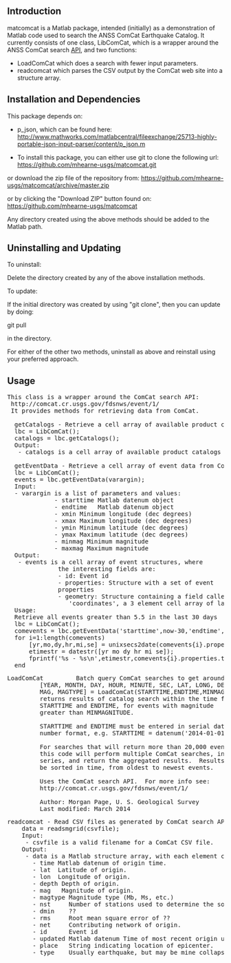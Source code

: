 Introduction
------------

matcomcat is a Matlab package, intended (initially) as a demonstration of Matlab code
used to search the ANSS ComCat Earthquake Catalog.  It currently consists of one class, LibComCat, which
is a wrapper around the ANSS ComCat search  <a href="http://comcat.cr.usgs.gov/fdsnws/event/1/">API</a>, and
two functions:

- LoadComCat which does a search with fewer input parameters.
- readcomcat which parses the CSV output by the ComCat web site into a structure array. 

Installation and Dependencies
-----------------------------

This package depends on:
 * p_json, which can be found here: 
http://www.mathworks.com/matlabcentral/fileexchange/25713-highly-portable-json-input-parser/content/p_json.m

* To install this package, you can either use git to clone the following url:
https://github.com/mhearne-usgs/matcomcat.git

or download the zip file of the repository from:
https://github.com/mhearne-usgs/matcomcat/archive/master.zip

or by clicking the "Download ZIP" button found on:
https://github.com/mhearne-usgs/matcomcat

Any directory created using the above methods should be added to the Matlab path.

Uninstalling and Updating
-------------------------

To uninstall:

Delete the directory created by any of the above installation methods.

To update:

If the initial directory was created by using "git clone", then you can update
by doing:

git pull

in the directory.

For either of the other two methods, uninstall as above and reinstall using your preferred approach.

Usage
------------
<pre>This class is a wrapper around the ComCat search API:
 http://comcat.cr.usgs.gov/fdsnws/event/1/
 It provides methods for retrieving data from ComCat.
 
  getCatalogs - Retrieve a cell array of available product catalogs.
  lbc = LibComCat();
  catalogs = lbc.getCatalogs();
  Output:
   - catalogs is a cell array of available product catalogs
 
  getEventData - Retrieve a cell array of event data from Comcat.
  lbc = LibComCat();
  events = lbc.getEventData(varargin);
  Input:
  - varargin is a list of parameters and values:
             - starttime Matlab datenum object
             - endtime   Matlab datenum object
             - xmin Minimum longitude (dec degrees)
             - xmax Maximum longitude (dec degrees)
             - ymin Minimum latitude (dec degrees)
             - ymax Maximum latitude (dec degrees)
             - minmag Minimum magnitude
             - maxmag Maximum magnitude
  Output:
   - events is a cell array of event structures, where
              the interesting fields are:
              - id: Event id
              - properties: Structure with a set of event
              properties
              - geometry: Structure containing a field called
                 'coordinates', a 3 element cell array of lat,lon,depth
  Usage:
  Retrieve all events greater than 5.5 in the last 30 days
  lbc = LibComCat();
  comevents = lbc.getEventData('starttime',now-30,'endtime',now,'minmag',5.5);
  for i=1:length(comevents)
      [yr,mo,dy,hr,mi,se] = unixsecs2date(comevents{i}.properties.time/1000); %unix time stamp in ms
      etimestr = datestr([yr mo dy hr mi se]);
      fprintf('%s - %s\n',etimestr,comevents{i}.properties.title);
  end
</pre>

<pre>
LoadComCat         Batch query ComCat searches to get around NEIC 20,000 event limit
         [YEAR, MONTH, DAY, HOUR, MINUTE, SEC, LAT, LONG, DEPTH,
         MAG, MAGTYPE] = LoadComCat(STARTTIME,ENDTIME,MINMAGNITUDE)
         returns results of catalog search within the time frame
         STARTTIME and ENDTIME, for events with magnitude 
         greater than MINMAGNITUDE.
 
         STARTTIME and ENDTIME must be entered in serial date
         number format, e.g. STARTTIME = datenum('2014-01-01 00:00:00')
  
         For searches that will return more than 20,000 events,
         this code will perform multiple ComCat searches, in
         series, and return the aggregated results.  Results will
         be sorted in time, from oldest to newest events.
 
         Uses the ComCat search API.  For more info see: 
         http://comcat.cr.usgs.gov/fdsnws/event/1/
 
         Author: Morgan Page, U. S. Geological Survey
         Last modified: March 2014
</pre>

<pre>
readcomcat - Read CSV files as generated by ComCat search API.
    data = readsmgrid(csvfile);
    Input:
     - csvfile is a valid filename for a ComCat CSV file.
    Output:
     - data is a Matlab structure array, with each element containing fields:
       - time Matlab datenum of origin time.
       - lat  Latitude of origin.
       - lon  Longitude of origin.
       - depth Depth of origin.
       - mag   Magnitude of origin.
       - magtype Magnitude type (Mb, Ms, etc.)
       - nst     Number of stations used to determine the solution.
       - dmin    ??
       - rms     Root mean square error of ??
       - net     Contributing network of origin.
       - id      Event id
       - updated Matlab datenum Time of most recent origin update.
       - place   String indicating location of epicenter.
       - type    Usually earthquake, but may be mine collapse, mining explosion, etc.
</pre>
